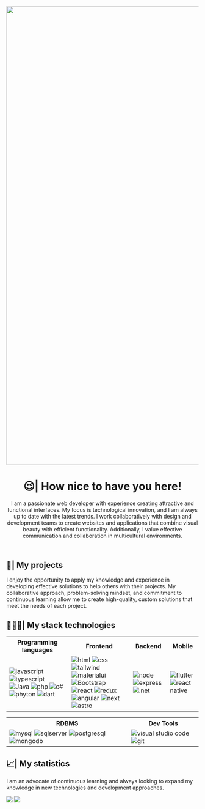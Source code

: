 <header/>
  <img src="https://media.discordapp.net/attachments/554332316227338261/1066745334400827402/image.png" width="1200" alt="Presentation image" />
  <h1>😉| How nice to have you here!</h1>
  <p>I am a passionate web developer with experience creating attractive and functional interfaces. My focus is technological innovation, and I am always up to date with the latest trends. I work collaboratively with design and development teams to create websites and applications that combine visual beauty with efficient functionality. Additionally, I value effective communication and collaboration in multicultural environments.</b></p>
</header>

<section id="projects">
  <h1>🚀| My projects</h1>
  <p>I enjoy the opportunity to apply my knowledge and experience in developing effective solutions to help others with their projects. My collaborative approach, problem-solving mindset, and commitment to continuous learning allow me to create high-quality, custom solutions that meet the needs of each project.</p>
</section>

<section id="technologies">
  <h1>🧑‍💻🔨| My stack technologies</h1>
  
  <table id="tableone">
  <tr>
    <th>Programming languages</th>
    <th>Frontend</th>
    <th>Backend</th>
    <th>Mobile</th>
  </tr>
  <tr>
    <td>
      <img src="https://img.shields.io/badge/JavaScript-323330?style=for-the-badge&logo=javascript&logoColor=F7DF1E"alt="javascript" />
      <img src="https://img.shields.io/badge/TypeScript-007ACC?style=for-the-badge&logo=typescript&logoColor=white"alt="typescript" />
      <img src="https://img.shields.io/badge/Java-F2F4F9?style=for-the-badge&logo=java" alt="Java" />
      <img src="https://img.shields.io/badge/PHP-777BB4?style=for-the-badge&logo=php&logoColor=white" alt="php" />
      <img src="https://img.shields.io/badge/C#-777BB4?style=for-the-badge&logo=c#" alt="c#" />
      <img src="https://img.shields.io/badge/Python-FFD43B?style=for-the-badge&logo=python&logoColor=blue" alt="phyton" />
      <img src="https://img.shields.io/badge/Dart-0175C2?style=for-the-badge&logo=dart&logoColor=white" alt="dart" />
    </td>
    <td>
      <img src="https://img.shields.io/badge/HTML5-E34F26?style=for-the-badge&logo=html5&logoColor=white" alt="html" />
      <img src="https://img.shields.io/badge/CSS3-1572B6?style=for-the-badge&logo=css3&logoColor=white" alt="css" />
      <img src="https://img.shields.io/badge/Tailwind_CSS-38B2AC?style=for-the-badge&logo=tailwind-css&logoColor=white" alt="tailwind" />
      <img src="https://img.shields.io/badge/Material%20UI-007FFF?style=for-the-badge&logo=mui&logoColor=white" alt="materialui" />
      <img src="https://img.shields.io/badge/Bootstrap-563D7C?style=for-the-badge&logo=bootstrap&logoColor=white" alt="Bootstrap" />
      <img src="https://img.shields.io/badge/React-20232A?style=for-the-badge&logo=react&logoColor=61DAFB" alt="react" />
      <img src="https://img.shields.io/badge/Redux-593D88?style=for-the-badge&logo=redux&logoColor=white" alt="redux" />
      <img src="https://img.shields.io/badge/Angular-DD0031?style=for-the-badge&logo=angular&logoColor=white" alt="angular" />
      <img src="https://img.shields.io/badge/next.js-000000?style=for-the-badge&logo=nextdotjs&logoColor=white" alt="next" />
      <img src="https://img.shields.io/badge/astro-F26B00?style=for-the-badge&logo=astro&logoColor=white" alt="astro" />
    </td>
    <td>
      <img src="https://img.shields.io/badge/Node.js-339933?style=for-the-badge&logo=nodedotjs&logoColor=white" alt="node" />
      <img src="https://img.shields.io/badge/Express%20js-000000?style=for-the-badge&logo=express&logoColor=white" alt="express" />
      <img src="https://img.shields.io/badge/.NET-512BD4?style=for-the-badge&logo=dotnet&logoColor=white" alt=".net" />
    </td>
    <td>
      <img src="https://img.shields.io/badge/Flutter-02569B?style=for-the-badge&logo=flutter&logoColor=white" alt="flutter" />
      <img src="https://img.shields.io/badge/React_Native-20232A?style=for-the-badge&logo=react&logoColor=61DAFB" alt="react native" />
    </td>
  </tr>
</table>
<table id="tabletwo">
  <tr>
    <th>RDBMS</th>
    <th>Dev Tools</th>
  </tr>
  <tr>
    <td>
      <img src="https://img.shields.io/badge/MySQL-005C84?style=for-the-badge&logo=mysql&logoColor=white" alt="mysql" />
      <img src="https://img.shields.io/badge/Microsoft%20SQL%20Server-CC2927?style=for-the-badge&logo=microsoft%20sql%20server&logoColor=white" alt="sqlserver" />
      <img src="https://img.shields.io/badge/PostgreSQL-316192?style=for-the-badge&logo=postgresql&logoColor=white" alt="postgresql" />
      <img src="https://img.shields.io/badge/MongoDB-4EA94B?style=for-the-badge&logo=mongodb&logoColor=white" alt="mongodb" />
    </td>
    <td>
      <img src="https://img.shields.io/badge/VSCode-0078D4?style=for-the-badge&logo=visual%20studio%20code&logoColor=white" alt="visual studio code" />
      <img src="https://img.shields.io/badge/GIT-E44C30?style=for-the-badge&logo=git&logoColor=white" alt="git" />
    </td>
  </tr>
</table>
</section>

<section id="statistics">
  <h1>📈| My statistics</h1>
  <p>I am an advocate of continuous learning and always looking to expand my knowledge in new technologies and development approaches.</p>
  <img src="https://github-readme-stats.vercel.app/api/top-langs/?username=Daintz&theme=dark"></img>
  <img src="https://github-readme-stats-git-masterrstaa-rickstaa.vercel.app/api?username=Daintz&theme=dark"></img>
</section>
